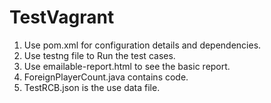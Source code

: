 # TestVagrant

1. Use pom.xml for configuration details and dependencies.
2. Use testng file to Run the test cases.
3. Use emailable-report.html to see the basic report.
4. ForeignPlayerCount.java contains code.
5. TestRCB.json is the use data file.
